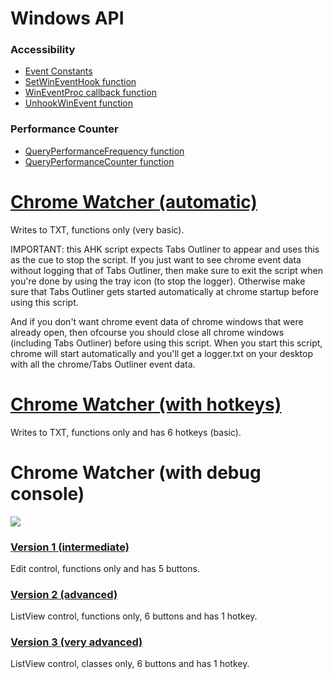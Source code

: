 # Windows API

### Accessibility <!-- a.k.a. Acc (Microsoft Active Accessibility) -->
* [Event Constants](https://learn.microsoft.com/en-us/windows/win32/winauto/event-constants)  
* [SetWinEventHook function](https://learn.microsoft.com/en-us/windows/win32/api/winuser/nf-winuser-setwineventhook)  
* [WinEventProc callback function](https://learn.microsoft.com/en-us/windows/win32/api/winuser/nc-winuser-wineventproc)  
* [UnhookWinEvent function](https://learn.microsoft.com/en-us/windows/win32/api/winuser/nf-winuser-unhookwinevent)

### Performance Counter <!-- a.k.a. QPC (Query Performance Counter) -->
* [QueryPerformanceFrequency function](https://learn.microsoft.com/en-us/windows/win32/api/profileapi/nf-profileapi-queryperformancefrequency)
* [QueryPerformanceCounter function](https://learn.microsoft.com/en-us/windows/win32/api/profileapi/nf-profileapi-queryperformancecounter)

# [Chrome Watcher (automatic)](https://github.com/Lorenzo501/MinimizedTabsOutliner.ahk/blob/main/Educational/Chrome%20Watcher%20(automatic).ahk)
Writes to TXT, functions only (very basic).

IMPORTANT: this AHK script expects Tabs Outliner to appear and uses this as the cue to stop the script. If you just want to see chrome event data without logging that of Tabs Outliner, then make sure to exit the script when you're done by using the tray icon (to stop the logger). Otherwise make sure that Tabs Outliner gets started automatically at chrome startup before using this script.

And if you don't want chrome event data of chrome windows that were already open, then ofcourse you should close all chrome windows (including Tabs Outliner) before using this script. When you start this script, chrome will start automatically and you'll get a logger.txt on your desktop with all the chrome/Tabs Outliner event data.

# [Chrome Watcher (with hotkeys)](https://github.com/Lorenzo501/MinimizedTabsOutliner.ahk/blob/main/Educational/Chrome%20Watcher%20(with%20hotkeys).ahk)
Writes to TXT, functions only and has 6 hotkeys (basic).

# Chrome Watcher (with debug console)
[![](https://raw.githubusercontent.com/Lorenzo501/MinimizedTabsOutliner.ahk/main/Educational/Snippet.png)](#)

### [Version 1 (intermediate)](https://github.com/Lorenzo501/MinimizedTabsOutliner.ahk/blob/main/Educational/Chrome%20Watcher%20(with%20debug%20console)%20v1.ahk)
Edit control, functions only and has 5 buttons.

### [Version 2 (advanced)](https://github.com/Lorenzo501/MinimizedTabsOutliner.ahk/blob/main/Educational/Chrome%20Watcher%20(with%20debug%20console)%20v2.ahk)
ListView control, functions only, 6 buttons and has 1 hotkey.

### [Version 3 (very advanced)](https://github.com/Lorenzo501/MinimizedTabsOutliner.ahk/blob/main/Educational/Chrome%20Watcher%20(with%20debug%20console)%20v3.ahk)
ListView control, classes only, 6 buttons and has 1 hotkey.
